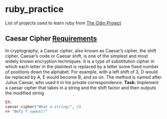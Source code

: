 
# ruby_practice
List of projects used to learn ruby from [The Odin Project](https://www.theodinproject.com/paths/full-stack-ruby-on-rails/courses/ruby)
  

## Caesar Cipher [Requirements](https://www.theodinproject.com/lessons/ruby-caesar-cipher)
In cryptography, a Caesar cipher, also known as Caesar’s cipher, the shift cipher, Caesar’s code or Caesar shift, is one of the simplest and most widely known encryption techniques. It is a type of substitution cipher in which each letter in the plaintext is replaced by a letter some fixed number of positions down the alphabet. For example, with a left shift of 3, D would be replaced by A, E would become B, and so on. The method is named after Julius Caesar, who used it in his private correspondence.
**Task:** Implement a caesar cipher that takes in a string and the shift factor and then outputs the modified string
```ruby
EX:
caesar_cipher("What a string!", 5)
=> "Bmfy f xywnsl!"
```